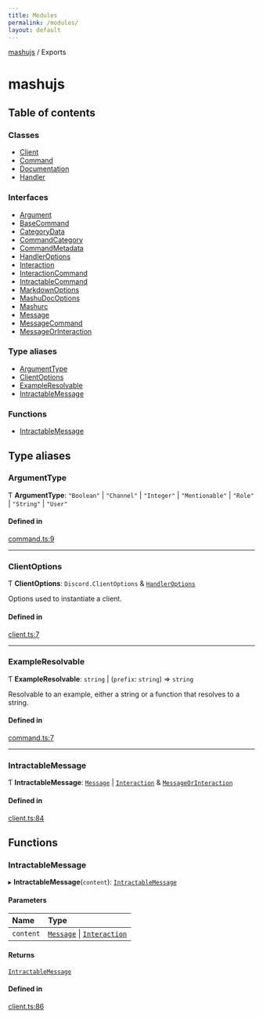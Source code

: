 ```yaml
---
title: Modules
permalink: /modules/
layout: default
---
```

[mashujs](/) / Exports

# mashujs

## Table of contents

### Classes

- [Client](/Client/)
- [Command](/Command/)
- [Documentation](/Documentation/)
- [Handler](/Handler/)

### Interfaces

- [Argument](/Argument/)
- [BaseCommand](/BaseCommand/)
- [CategoryData](/CategoryData/)
- [CommandCategory](/CommandCategory/)
- [CommandMetadata](/CommandMetadata/)
- [HandlerOptions](/HandlerOptions/)
- [Interaction](/Interaction/)
- [InteractionCommand](/InteractionCommand/)
- [IntractableCommand](/IntractableCommand/)
- [MarkdownOptions](/MarkdownOptions/)
- [MashuDocOptions](/MashuDocOptions/)
- [Mashurc](/Mashurc/)
- [Message](/Message/)
- [MessageCommand](/MessageCommand/)
- [MessageOrInteraction](/MessageOrInteraction/)

### Type aliases

- [ArgumentType](/modules/#argumenttype)
- [ClientOptions](/modules/#clientoptions)
- [ExampleResolvable](/modules/#exampleresolvable)
- [IntractableMessage](/modules/#intractablemessage)

### Functions

- [IntractableMessage](/modules/#intractablemessage)

## Type aliases

### ArgumentType

Ƭ **ArgumentType**: ``"Boolean"`` \| ``"Channel"`` \| ``"Integer"`` \| ``"Mentionable"`` \| ``"Role"`` \| ``"String"`` \| ``"User"``

#### Defined in

[command.ts:9](https://github.com/EpokTarren/mashu/blob/14d28f7/src/command.ts#L9)

___

### ClientOptions

Ƭ **ClientOptions**: `Discord.ClientOptions` & [`HandlerOptions`](/HandlerOptions/)

Options used to instantiate a client.

#### Defined in

[client.ts:7](https://github.com/EpokTarren/mashu/blob/14d28f7/src/client.ts#L7)

___

### ExampleResolvable

Ƭ **ExampleResolvable**: `string` \| (`prefix`: `string`) => `string`

Resolvable to an example, either a string or a function that resolves to a string.

#### Defined in

[command.ts:7](https://github.com/EpokTarren/mashu/blob/14d28f7/src/command.ts#L7)

___

### IntractableMessage

Ƭ **IntractableMessage**: [`Message`](/Message/) \| [`Interaction`](/Interaction/) & [`MessageOrInteraction`](/MessageOrInteraction/)

#### Defined in

[client.ts:84](https://github.com/EpokTarren/mashu/blob/14d28f7/src/client.ts#L84)

## Functions

### IntractableMessage

▸ **IntractableMessage**(`content`): [`IntractableMessage`](/modules/#intractablemessage)

#### Parameters

| Name | Type |
| :------ | :------ |
| `content` | [`Message`](/Message/) \| [`Interaction`](/Interaction/) |

#### Returns

[`IntractableMessage`](/modules/#intractablemessage)

#### Defined in

[client.ts:86](https://github.com/EpokTarren/mashu/blob/14d28f7/src/client.ts#L86)
